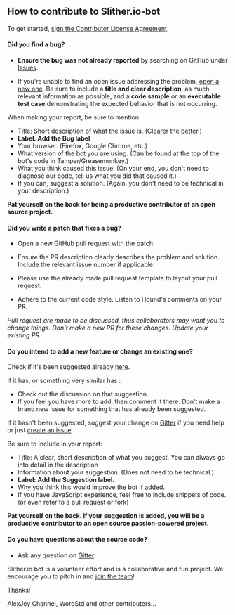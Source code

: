 ## How to contribute to Slither.io-bot

To get started, <a href="https://cla-assistant.io/AlexJey/Slither.io-bot">sign the Contributor License Agreement</a>.

#### **Did you find a bug?**

* **Ensure the bug was not already reported** by searching on GitHub under [Issues](https://github.com/AlexJey/Slither.io-bot/issues).

* If you're unable to find an open issue addressing the problem, [open a new one](https://github.com/AlexJey/Slither.io-bot/issues/new). Be sure to include a **title and clear description**, as much relevant information as possible, and a **code sample** or an **executable test case** demonstrating the expected behavior that is not occurring.

When making your report, be sure to mention:

* Title: Short description of what the issue is. (Clearer the better.)
* **Label: Add the Bug label**
* Your browser. (Firefox, Google Chrome, etc.)
* What version of the bot you are using. (Can be found at the top of the bot's code in Tamper/Greasemonkey.)
* What you think caused this issue. (On your end, you don't need to diagnose our code, tell us what you did that caused it.)
* If you can, suggest a solution. (Again, you don't need to be technical in your description.)

**Pat yourself on the back for being a productive contributor of an open source project.**
#### **Did you write a patch that fixes a bug?**

* Open a new GitHub pull request with the patch.

* Ensure the PR description clearly describes the problem and solution. Include the relevant issue number if applicable.

* Please use the already made pull request template to layout your pull request.

* Adhere to the current code style. Listen to Hound's comments on your PR.

*Pull request are made to be discussed, thus collaborators may want you to change things. Don't make a new PR for these changes. Update your existing PR.*

#### **Do you intend to add a new feature or change an existing one?**
Check if it's been suggested already [here](https://github.com/AlexJey/Slither.io-bot/issues).

If it has, or something very similar has :
* Check out the discussion on that suggestion.
* If you feel you have more to add, then comment it there. Don't make a brand new issue for something that has already been suggested.

If it hasn't been suggested, suggest your change on [Gitter](https://gitter.im/AlexJey/Slither.io-bot) if you need help or just [create an issue](https://github.com/AlexJey/Slither.io-bot/issues/new).

Be sure to include in your report:

* Title: A clear, short description of what you suggest. You can always go into detail in the description
* Information about your suggestion. (Does not need to be technical.)
* **Label: Add the Suggestion label.**
* Why you think this would improve the bot if added.
* If you have JavaScript experience, feel free to include snippets of code. (or even refer to a pull request or fork)

**Pat yourself on the back. If your suggestion is added, you will be a productive contributor to an open source passion-powered project.**

#### **Do you have questions about the source code?**

* Ask any question on [Gitter](https://gitter.im/AlexJey/Slither.io-bot).


Slither.io bot is a volunteer effort and is a collaborative and fun project. We encourage you to pitch in and [join the team](https://gitter.im/AlexJey/Slither.io-bot)!

Thanks!

AlexJey Channel, WordStd and other contributers...
